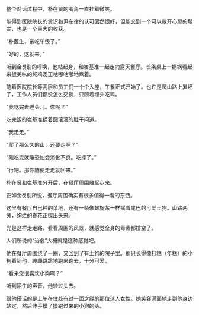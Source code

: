 整个对话过程中，朴在贤的嘴角一直挂着微笑。

能得到医院院长的赏识和尹东律的认可固然很好，但能交到一个可以敞开心扉的朋友，也是一个巨大的收获。

“朴医生，该吃午饭了。”

“好的，这就来。”

听到金샛别的呼唤，他站起身，和崔基准一起走向露天餐厅。长条桌上一锅锅看起来很美味的炖鸡汤正咕嘟咕嘟地煮着。

随着医院院长等高层和员工们一个个入座，午餐正式开始了。也许是爬山路上累坏了，工作人员们都没怎么交谈，只顾着埋头吃鸡。

“我吃完去睡会儿。你呢？”

吃完饭的崔基准揉着圆滚滚的肚子问道。

“我走走。”

“爬了那么久的山，还要走啊？”

“刚吃完就睡恐怕会消化不良。吃撑了。”

“行吧。那你随便走走就回来。”

朴在贤和崔基准分开后，在餐厅周围散起步来。

正如金샛别所说，餐厅周围确实有很多值得一看的东西。

这里有餐厅自己种的菜地，还有一条像螺旋桨一样摇着尾巴的可爱土狗。山路两旁，绚烂的春花正探出头来。

光是这样走走路，看看周围的风景，就感觉全身的毒素都排空了。

人们所说的“治愈”大概就是这种感觉吧。

他在餐厅周围绕了一圈，又回到了有土狗的院子里。那只长得像打糕（年糕）的小狗看到他，蹦蹦跳跳地跑来跑去，十分可爱。

“看来您很喜欢小狗啊？”

听到陌生的声音，他转过头去。

跟他搭话的是上午在住处有过一面之缘的那位迷人女性。她笑容满面地走到他身边站定，然后伸手摸了摸跑过来的小狗的头。